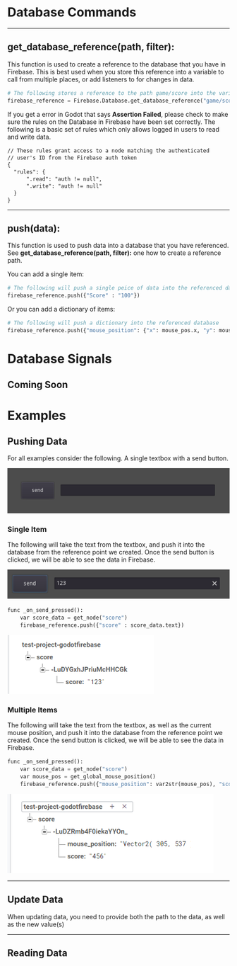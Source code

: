 # Database Commands

---
## get_database_reference(path, filter):

This function is used to create a reference to the database that you have in Firebase. This is best used when you store this reference into a variable to call from multiple places, or add listeners to for changes in data.

```python
# The following stores a reference to the path game/score into the variable firebase_reference
firebase_reference = Firebase.Database.get_database_reference("game/score", { })
```

If you get a error in Godot that says **Assertion Failed**, please check to make sure the rules on the Database in Firebase have been set correctly. The following is a basic set of rules which only allows logged in users to read and write data.

```
// These rules grant access to a node matching the authenticated
// user's ID from the Firebase auth token
{
  "rules": {
      ".read": "auth != null",
      ".write": "auth != null"
  }
}
```

---
## push(data):

This function is used to push data into a database that you have referenced. See **get_database_reference(path, filter):** one how to create a reference path.

You can add a single item:
```python
# The following will push a single peice of data into the referenced database
firebase_reference.push({"Score" : "100"})
```

Or you can add a dictionary of items:
```python
# The following will push a dictionary into the referenced database
firebase_reference.push({"mouse_position": {"x": mouse_pos.x, "y": mouse_pos.y}, "color": "red"})
```

# Database Signals

## Coming Soon

# Examples

## Pushing Data

For all examples consider the following. A single textbox with a send button.

![Push Data Example](/Docs/Images/push_data_example.png)


### Single Item

The following will take the text from the textbox, and push it into the database from the reference point we created. Once the send button is clicked, we will be able to see the data in Firebase.

![Push Data Example Value](/Docs/Images/push_data_example_value.png)

```python
func _on_send_pressed():
    var score_data = get_node("score")
	firebase_reference.push({"score" : score_data.text})
```

![Push Data Example Result](/Docs/Images/push_data_example_result.png)

### Multiple Items

The following will take the text from the textbox, as well as the current mouse position, and push it into the database from the reference point we created. Once the send button is clicked, we will be able to see the data in Firebase.

```python
func _on_send_pressed():
    var score_data = get_node("score")
    var mouse_pos = get_global_mouse_position()
	firebase_reference.push({"mouse_position": var2str(mouse_pos), "score" : score_data.text})
```

![Push Data Example Result 2](/Docs/Images/push_data_example_result_2.png)

---
## Update Data
When updating data, you need to provide both the path to the data, as well as the new value(s)

---
## Reading Data